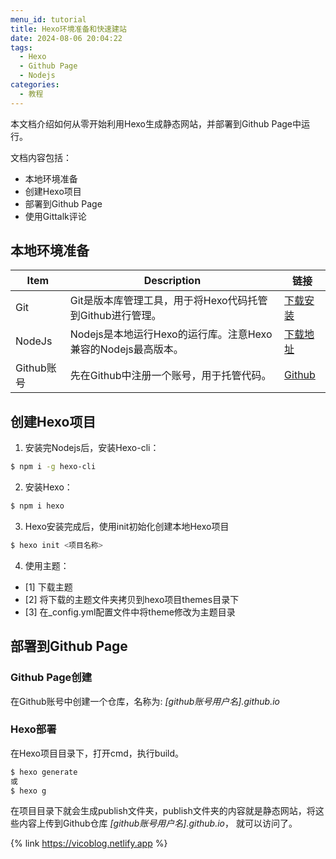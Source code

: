 ```yaml
---
menu_id: tutorial
title: Hexo环境准备和快速建站
date: 2024-08-06 20:04:22
tags: 
  - Hexo
  - Github Page
  - Nodejs
categories: 
  - 教程
---
```


本文档介绍如何从零开始利用Hexo生成静态网站，并部署到Github Page中运行。 

文档内容包括：  
- 本地环境准备  
- 创建Hexo项目  
- 部署到Github Page  
- 使用Gittalk评论


## 本地环境准备
| Item      | Description | 链接 |
| ----------- | ----------- | ----------- |
| Git      | Git是版本库管理工具，用于将Hexo代码托管到Github进行管理。       | [下载安装](https://git-scm.com/download/win)       |
| NodeJs   | Nodejs是本地运行Hexo的运行库。注意Hexo兼容的Nodejs最高版本。        | [下载地址](https://nodejs.org/zh-cn/download/prebuilt-installer)       |
| Github账号 | 先在Github中注册一个账号，用于托管代码。 | [Github](https://github.com) |

## 创建Hexo项目
1. 安装完Nodejs后，安装Hexo-cli：  
``` bash
$ npm i -g hexo-cli
```
2. 安装Hexo：  
``` bash
$ npm i hexo
```
3. Hexo安装完成后，使用init初始化创建本地Hexo项目
``` bash
$ hexo init <项目名称>
```
4. 使用主题：  
- [1] 下载主题
- [2] 将下载的主题文件夹拷贝到hexo项目themes目录下
- [3] 在_config.yml配置文件中将theme修改为主题目录


## 部署到Github Page
### Github Page创建
在Github账号中创建一个仓库，名称为:  *[github账号用户名].github.io*
### Hexo部署
在Hexo项目目录下，打开cmd，执行build。
``` bash
$ hexo generate
或 
$ hexo g
```
在项目目录下就会生成publish文件夹，publish文件夹的内容就是静态网站，将这些内容上传到Github仓库 *[github账号用户名].github.io*， 就可以访问了。


{% link https://vicoblog.netlify.app %}




